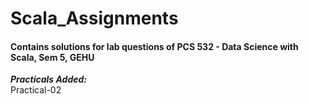 # Scala_Assignments

#### Contains solutions for lab questions of PCS 532 - Data Science with Scala, Sem 5, GEHU<br />
_**Practicals Added:**_<br />
Practical-02<br />
